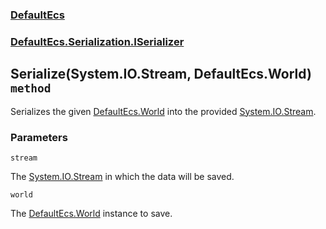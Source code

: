 ### [DefaultEcs](./DefaultEcs 'DefaultEcs')
### [DefaultEcs.Serialization.ISerializer](./DefaultEcs-Serialization-ISerializer 'DefaultEcs.Serialization.ISerializer')
## Serialize(System.IO.Stream, DefaultEcs.World) `method`
Serializes the given [DefaultEcs.World](./DefaultEcs-World 'DefaultEcs.World') into the provided [System.IO.Stream](https://docs.microsoft.com/en-us/dotnet/api/System.IO.Stream 'System.IO.Stream').
### Parameters

<a name='DefaultEcs-Serialization-ISerializer-Serialize(System-IO-Stream-_DefaultEcs-World)-stream'></a>
`stream`

The [System.IO.Stream](https://docs.microsoft.com/en-us/dotnet/api/System.IO.Stream 'System.IO.Stream') in which the data will be saved.

<a name='DefaultEcs-Serialization-ISerializer-Serialize(System-IO-Stream-_DefaultEcs-World)-world'></a>
`world`

The [DefaultEcs.World](./DefaultEcs-World 'DefaultEcs.World') instance to save.
